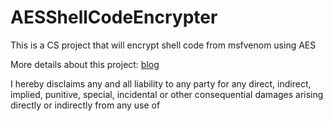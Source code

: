 # AESShellCodeEncrypter
This is a CS project that will encrypt shell code from msfvenom using AES 


More details about this project: [blog](https://san3ncrypt3d.com/2022/03/24/AESInj/)

I hereby disclaims any and all liability to any party for any direct, indirect, implied, punitive, special, incidental or other consequential damages arising directly or indirectly from any use of
